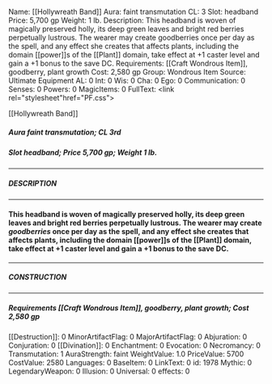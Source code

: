 Name: [[Hollywreath Band]]
Aura: faint transmutation
CL: 3
Slot: headband
Price: 5,700 gp
Weight: 1 lb.
Description: This headband is woven of magically preserved holly, its deep green leaves and bright red berries perpetually lustrous. The wearer may create goodberries once per day as the spell, and any effect she creates that affects plants, including the domain [[power]]s of the [[Plant]] domain, take effect at +1 caster level and gain a +1 bonus to the save DC.
Requirements: [[Craft Wondrous Item]], goodberry, plant growth
Cost: 2,580 gp
Group: Wondrous Item
Source: Ultimate Equipment
AL: 0
Int: 0
Wis: 0
Cha: 0
Ego: 0
Communication: 0
Senses: 0
Powers: 0
MagicItems: 0
FullText: <link rel="stylesheet"href="PF.css"><div class="heading"><p class="alignleft">[[Hollywreath Band]]</p><div style="clear: both;"></div></div><div><h5><b>Aura </b>faint transmutation; <b>CL </b>3rd</h5><h5><b>Slot </b>headband; <b>Price </b>5,700 gp; <b>Weight </b>1 lb.</h5></div><hr/><div><h5><b>DESCRIPTION</b></h5></div><hr/><div><h4><p>This headband is woven of magically preserved holly, its deep green leaves and bright red berries perpetually lustrous. The wearer may create <i>goodberries</i> once per day as the spell, and any effect she creates that affects plants, including the domain [[power]]s of the [[Plant]] domain, take effect at +1 caster level and gain a +1 bonus to the save DC.</p></h4></div><hr/><div><h5><b>CONSTRUCTION</b></h5></div><hr/><div><h5><b>Requirements </b>[[Craft Wondrous Item]], <i>goodberry</i>, <i>plant growth</i>; <b>Cost </b>2,580 gp</h5></div>
[[Destruction]]: 0
MinorArtifactFlag: 0
MajorArtifactFlag: 0
Abjuration: 0
Conjuration: 0
[[Divination]]: 0
Enchantment: 0
Evocation: 0
Necromancy: 0
Transmutation: 1
AuraStrength: faint
WeightValue: 1.0
PriceValue: 5700
CostValue: 2580
Languages: 0
BaseItem: 0
LinkText: 0
id: 1978
Mythic: 0
LegendaryWeapon: 0
Illusion: 0
Universal: 0
effects: 0

